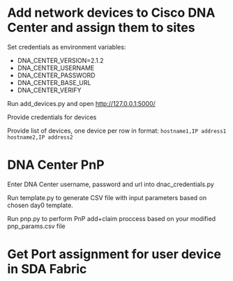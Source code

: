# Add network devices to Cisco DNA Center and assign them to sites

Set credentials as environment variables:
- DNA_CENTER_VERSION=2.1.2
- DNA_CENTER_USERNAME
- DNA_CENTER_PASSWORD
- DNA_CENTER_BASE_URL
- DNA_CENTER_VERIFY

Run add_devices.py and open http://127.0.0.1:5000/

Provide credentials for devices

Provide list of devices, one device per row in format:
`hostname1,IP address1`
`hostname2,IP address2`

# DNA Center PnP

Enter DNA Center username, password and url into dnac_credentials.py

Run template.py to generate CSV file with input parameters based on chosen day0 template.

Run pnp.py to perform PnP add+claim proccess based on your modified pnp_params.csv file


# Get Port assignment for user device in SDA Fabric



